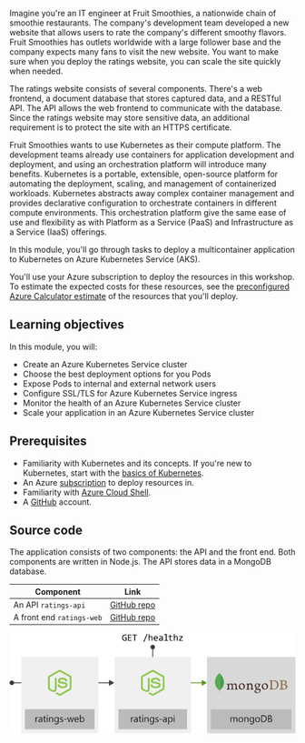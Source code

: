 Imagine you're an IT engineer at Fruit Smoothies, a nationwide chain of smoothie restaurants. The company's development team developed a new website that allows users to rate the company's different smoothy flavors. Fruit Smoothies has outlets worldwide with a large follower base and the company expects many fans to visit the new website. You want to make sure when you deploy the ratings website, you can scale the site quickly when needed.

The ratings website consists of several components. There's a web frontend, a document database that stores captured data, and a RESTful API. The API allows the web frontend to communicate with the database. Since the ratings website may store sensitive data, an additional requirement is to protect the site with an HTTPS certificate.

Fruit Smoothies wants to use Kubernetes as their compute platform. The development teams already use containers for application development and deployment, and using an orchestration platform will introduce many benefits. Kubernetes is a portable, extensible, open-source platform for automating the deployment, scaling, and management of containerized workloads. Kubernetes abstracts away complex container management and provides declarative configuration to orchestrate containers in different compute environments. This orchestration platform give the same ease of use and flexibility as with Platform as a Service (PaaS) and Infrastructure as a Service (IaaS) offerings.

In this module, you'll go through tasks to deploy a multicontainer application to Kubernetes on Azure Kubernetes Service (AKS).

You'll use your Azure subscription to deploy the resources in this workshop. To estimate the expected costs for these resources, see the [preconfigured Azure Calculator estimate](https://aka.ms/aks-workshop-estimate?azure-portal=true) of the resources that you'll deploy.

## Learning objectives

In this module, you will:

- Create an Azure Kubernetes Service cluster
- Choose the best deployment options for you Pods
- Expose Pods to internal and external network users
- Configure SSL/TLS for Azure Kubernetes Service ingress
- Monitor the health of an Azure Kubernetes Service cluster
- Scale your application in an Azure Kubernetes Service cluster

## Prerequisites

- Familiarity with Kubernetes and its concepts. If you're new to Kubernetes, start with the [basics of Kubernetes](https://azure.microsoft.com/topic/what-is-kubernetes/?azure-portal=true).
- An Azure [subscription](https://azure.microsoft.com/free/services/kubernetes-service/?azure-portal=true) to deploy resources in.
- Familiarity with [Azure Cloud Shell](https://shell.azure.com?azure-portal=true).
- A [GitHub](https://github.com/join?azure-portal=true) account.

## Source code

The application consists of two components: the API and the front end. Both components are written in Node.js. The API stores data in a MongoDB database.

| Component                | Link                                                                                                           |
|--------------------------|----------------------------------------------------------------------------------------------------------------|
| An API `ratings-api`     | [GitHub repo](https://github.com/MicrosoftDocs/mslearn-aks-workshop-ratings-api?azure-portal=true)             |
| A front end `ratings-web` | [GitHub repo](https://github.com/MicrosoftDocs/mslearn-aks-workshop-ratings-web?azure-portal=true)             |

![Application diagram](../media/01-app-overview.svg)

